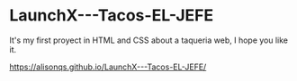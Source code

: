# LaunchX---Tacos-EL-JEFE
It's my first proyect in HTML and CSS about a taqueria web, I hope you like it.

https://alisonqs.github.io/LaunchX---Tacos-EL-JEFE/
